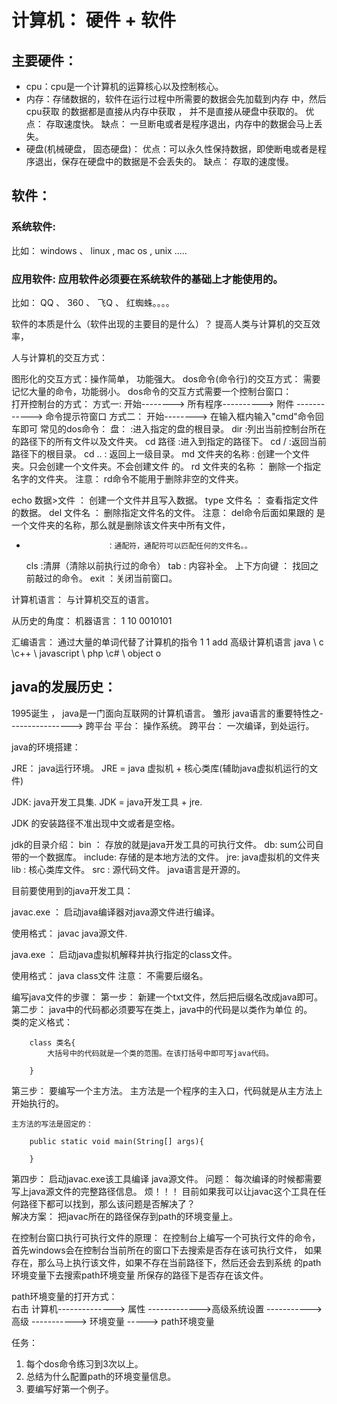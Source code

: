 # 计算机：  硬件 + 软件
## 主要硬件：
- cpu：cpu是一个计算机的运算核心以及控制核心。 
- 内存：存储数据的，软件在运行过程中所需要的数据会先加载到内存 中，然后cpu获取 的数据都是直接从内存中获取
，	并不是直接从硬盘中获取的。  优点： 存取速度快。  缺点： 一旦断电或者是程序退出，内存中的数据会马上丢失。
- 硬盘(机械硬盘， 固态硬盘)： 优点：可以永久性保持数据，即使断电或者是程序退出，保存在硬盘中的数据是不会丢失的。 缺点： 存取的速度慢。

## 软件：
### 系统软件: 
比如： windows 、 linux , mac os , unix .....

### 应用软件: 应用软件必须要在系统软件的基础上才能使用的。
比如： QQ 、 360 、 飞Q 、 红蜘蛛。。。。	

软件的本质是什么（软件出现的主要目的是什么）？ 提高人类与计算机的交互效率， 

人与计算机的交互方式：

图形化的交互方式：操作简单， 功能强大。 
dos命令(命令行)的交互方式： 需要记忆大量的命令，功能弱小。
dos命令的交互方式需要一个控制台窗口：	
打开控制台的方式：
	方式一:  开始--------> 所有程序----------> 附件 ------------> 命令提示符窗口 
	方式二： 开始--------> 在输入框内输入"cmd"命令回车即可
常见的dos命令：
盘：        		:进入指定的盘的根目录。
dir        		:列出当前控制台所在的路径下的所有文件以及文件夹。
	cd  路径    		:进入到指定的路径下。 
cd  /       		:返回当前路径下的根目录。
cd  ..      		: 返回上一级目录。
md  文件夹的名称        : 创建一个文件夹。只会创建一个文件夹。不会创建文件 的。
rd  文件夹的名称        ： 删除一个指定名字的文件夹。 注意： rd命令不能用于删除非空的文件夹。 


echo 数据>文件          ： 创建一个文件并且写入数据。
type 文件名             ： 查看指定文件的数据。
del  文件名             ： 删除指定文件名的文件。  注意： del命令后面如果跟的 是一个文件夹的名称，那么就是删除该文件夹中所有文件，


*                       ：通配符，通配符可以匹配任何的文件名。。
	cls                     :清屏（清除以前执行过的命令）
tab                     : 内容补全。
上下方向键              ： 找回之前敲过的命令。
exit                    ：关闭当前窗口。


计算机语言： 与计算机交互的语言。 

从历史的角度：	
机器语言： 1 10  0010101	

汇编语言： 通过大量的单词代替了计算机的指令      1 1 add	
高级计算机语言    java \ c  \c++ \ javascript \ php \c# \ object o

## java的发展历史：
1995诞生 ， java是一门面向互联网的计算机语言。  雏形
java语言的重要特性之----------------> 跨平台   平台： 操作系统。 
跨平台： 一次编译，到处运行。


java的环境搭建： 

JRE： java运行环境。   JRE  = java 虚拟机  +  核心类库(辅助java虚拟机运行的文件) 

JDK: java开发工具集.   JDK =  java开发工具 + jre. 

JDK 的安装路径不准出现中文或者是空格。 

jdk的目录介绍：
  bin ：  存放的就是java开发工具的可执行文件。
  db:     sum公司自带的一个数据库。
  include:  存储的是本地方法的文件。 
  jre:     java虚拟机的文件夹
  lib :    核心类库文件。 
  src :    源代码文件。  java语言是开源的。


目前要使用到的java开发工具： 

javac.exe ： 启动java编译器对java源文件进行编译。 

使用格式：
	javac java源文件.
	
java.exe ：  启动java虚拟机解释并执行指定的class文件。

使用格式：
	java  class文件  注意： 不需要后缀名。 
 
编写java文件的步骤：
第一步： 新建一个txt文件，然后把后缀名改成java即可。
第二步： java中的代码都必须要写在类上，java中的代码是以类作为单位 的。      
	类的定义格式：	
		
		class 类名{
			大括号中的代码就是一个类的范围。在该打括号中即可写java代码。

		}
第三步： 要编写一个主方法。  主方法是一个程序的主入口，代码就是从主方法上开始执行的。
	
	主方法的写法是固定的：
			
		public static void main(String[] args){

		}	
第四步： 启动javac.exe该工具编译 java源文件。
问题： 每次编译的时候都需要写上java源文件的完整路径信息。 烦！！！
目前如果我可以让javac这个工具在任何路径下都可以找到，那么该问题是否解决了？		
解决方案： 把javac所在的路径保存到path的环境变量上。







在控制台窗口执行可执行文件的原理：
在控制台上编写一个可执行文件的命令，首先windows会在控制台当前所在的窗口下去搜索是否存在该可执行文件，
如果存在，那么马上执行该文件，如果不存在当前路径下，然后还会去到系统 的path环境变量下去搜索path环境变量
所保存的路径下是否存在该文件。

path环境变量的打开方式：	
	  右击
计算机--------------> 属性 ------------->高级系统设置  ----------->高级  -----------> 环境变量 -----> path环境变量





任务： 
1. 每个dos命令练习到3次以上。
2. 总结为什么配置path的环境变量信息。
3. 要编写好第一个例子。 
















































